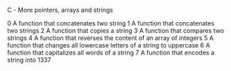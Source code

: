 C - More pointers, arrays and strings

0 A function that concatenates two string
1 A function that concatenates two strings
2 A function that copies a string
3 A function that compares two strings
4 A function that reverses the content of an array of integers
5 A function that changes all lowercase letters of a string to uppercase
6 A function that capitalizes all words of a string
7 A function that encodes a string into 1337
